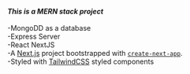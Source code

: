 ***This is a MERN stack project***<br/>
<br/>
-MongoDD as a database<br />
-Express Server<br/>
-React NextJS <br />
-A [Next.js](https://nextjs.org/) project bootstrapped with [`create-next-app`](https://github.com/vercel/next.js/tree/canary/packages/create-next-app).<br />
-Styled with [TailwindCSS](https://tailwindcss.com/) styled components<br/>

